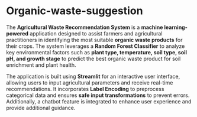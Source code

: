 ﻿# Organic-waste-suggestion
The **Agricultural Waste Recommendation System** is a **machine learning-powered** application designed to assist farmers and agricultural practitioners in identifying the most suitable **organic waste products** for their crops. The system leverages a **Random Forest Classifier** to analyze key environmental factors such as **plant type, temperature, soil type, soil pH, and growth stage** to predict the best organic waste product for soil enrichment and plant health.  

The application is built using **Streamlit** for an interactive user interface, allowing users to input agricultural parameters and receive real-time recommendations. It incorporates **Label Encoding** to preprocess categorical data and ensures **safe input transformations** to prevent errors. Additionally, a chatbot feature is integrated to enhance user experience and provide additional guidance.  

